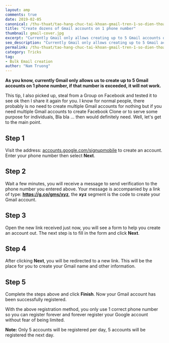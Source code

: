 ```yaml
---
layout: amp
comments: true
date: 2019-02-05
canonical: /thu-thuat/tao-hang-chuc-tai-khoan-gmail-tren-1-so-dien-thoai.html
title: "Create dozens of Gmail accounts on 1 phone number"
thumbnail: gmail-cover.jpg
excerpt: "Currently Gmail only allows creating up to 5 Gmail accounts on 1 phone number this tip will help you overcome that limit"
seo_description: "Currently Gmail only allows creating up to 5 Gmail accounts on 1 phone number this tip will help you overcome that limit"
permalink: /thu-thuat/tao-hang-chuc-tai-khoan-gmail-tren-1-so-dien-thoai.amp.html
category: Tricks
tag:
- Bulk Email creation
author: "Nam Truong"
---
```


**As you know, currently Gmail only allows us to create up to 5 Gmail accounts on 1 phone number, if that number is exceeded, it will not work.**

This tip, I also picked up, steal from a Group on Facebook and tested it to see ok then I share it again for you. I know for normal people, there probably is no need to create multiple Gmail accounts for nothing but if you need multiple Gmail accounts to create Facebook Clone or to serve some purpose for individuals, Bla bla ... then would definitely need. Well, let's get to the main point.

## Step 1

Visit the address: <a rel="noopener" href="https://accounts.google.com/signupmobile" title="accounts.google.com/signupmobile" target="_blank">accounts.google.com/signupmobile</a> to create an account. Enter your phone number then select **Next**.

<amp-img src="{{ site.url }}/assets/img/dang-ky-gmail-1.jpg" alt="{{ page.title }} - Ảnh 1" layout="responsive" width="750" height="292"></amp-img>

## Step 2

Wait a few minutes, you will receive a message to send verification to the phone number you entered above. Your message is accompanied by a link of type: **https://g.co/gms/xyz**, the **xyz** segment is the code to create your Gmail account.

<amp-img src="{{ site.url }}/assets/img/dang-ky-gmail-2.jpg" alt="{{ page.title }} - Ảnh 2" layout="responsive" width="755" height="235"></amp-img>

## Step 3

Open the new link received just now, you will see a form to help you create an account out. The next step is to fill in the form and click **Next**.

<amp-img src="{{ site.url }}/assets/img/dang-ky-gmail-3.jpg" alt="{{ page.title }} - Ảnh 3" layout="responsive" width="757" height="470"></amp-img>

## Step 4 

After clicking **Next**, you will be redirected to a new link. This will be the place for you to create your Gmail name and other information.

<amp-img src="{{ site.url }}/assets/img/dang-ky-gmail-4.jpg" alt="{{ page.title }} - Ảnh 4" layout="responsive" width="755" height="242"></amp-img>

## Step 5

Complete the steps above and click **Finish**. Now your Gmail account has been successfully registered.

<amp-img src="{{ site.url }}/assets/img/dang-ky-gmail-5.jpg" alt="{{ page.title }} - Ảnh 5" layout="responsive" width="758" height="304"></amp-img>

With the above registration method, you only use 1 correct phone number so you can register forever and forever register your Google account without fear of being limited.

<p class="danger"><b>Note:</b> Only 5 accounts will be registered per day, 5 accounts will be registered the next day.</p>